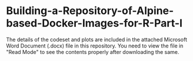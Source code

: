 # Building-a-Repository-of-Alpine-based-Docker-Images-for-R-Part-I

The details of the codeset and plots are included in the attached Microsoft Word Document (.docx) file in this repository. 
You need to view the file in "Read Mode" to see the contents properly after downloading the same.
